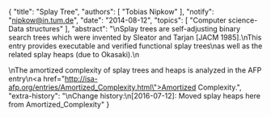 {
    "title": "Splay Tree",
    "authors": [
        "Tobias Nipkow"
    ],
    "notify": "nipkow@in.tum.de",
    "date": "2014-08-12",
    "topics": [
        "Computer science-Data structures"
    ],
    "abstract": "\nSplay trees are self-adjusting binary search trees which were invented by Sleator and Tarjan [JACM 1985].\nThis entry provides executable and verified functional splay trees\nas well as the related splay heaps (due to Okasaki).\n<p>\nThe amortized complexity of splay trees and heaps is analyzed in the AFP entry\n<a href=\"http://isa-afp.org/entries/Amortized_Complexity.html\">Amortized Complexity</a>.",
    "extra-history": "\nChange history:\n[2016-07-12]: Moved splay heaps here from Amortized_Complexity"
}